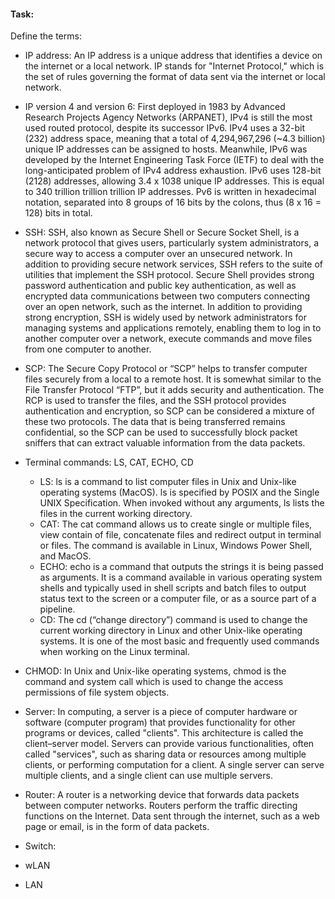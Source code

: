 
#### Task:
Define the terms:

* IP address: An IP address is a unique address that identifies a device on the internet or a local network. IP stands for "Internet Protocol," which is the set of rules governing the format of data sent via the internet or local network.

* IP version 4 and version 6: First deployed in 1983 by Advanced Research Projects Agency Networks (ARPANET), IPv4 is still the most used routed protocol, despite its successor IPv6. IPv4 uses a 32-bit (232) address space, meaning that a total of 4,294,967,296 (~4.3 billion) unique IP addresses can be assigned to hosts. Meanwhile, IPv6 was developed by the Internet Engineering Task Force (IETF) to deal with the long-anticipated problem of IPv4 address exhaustion. IPv6 uses 128-bit (2128) addresses, allowing 3.4 x 1038 unique IP addresses. This is equal to 340 trillion trillion trillion IP addresses. Pv6 is written in hexadecimal notation, separated into 8 groups of 16 bits by the colons, thus (8 x 16 = 128) bits in total. 

* SSH: SSH, also known as Secure Shell or Secure Socket Shell, is a network protocol that gives users, particularly system administrators, a secure way to access a computer over an unsecured network. In addition to providing secure network services, SSH refers to the suite of utilities that implement the SSH protocol. Secure Shell provides strong password authentication and public key authentication, as well as encrypted data communications between two computers connecting over an open network, such as the internet. In addition to providing strong encryption, SSH is widely used by network administrators for managing systems and applications remotely, enabling them to log in to another computer over a network, execute commands and move files from one computer to another.

* SCP: The Secure Copy Protocol or “SCP” helps to transfer computer files securely from a local to a remote host. It is somewhat similar to the File Transfer Protocol “FTP”, but it adds security and authentication. The RCP is used to transfer the files, and the SSH protocol provides authentication and encryption, so SCP can be considered a mixture of these two protocols. The data that is being transferred remains confidential, so the SCP can be used to successfully block packet sniffers that can extract valuable information from the data packets.

* Terminal commands: LS, CAT, ECHO, CD
    * LS: ls is a command to list computer files in Unix and Unix-like operating systems (MacOS). ls is specified by POSIX and the Single UNIX Specification. When invoked without any arguments, ls lists the files in the current working directory.
    * CAT: The cat command allows us to create single or multiple files, view contain of file, concatenate files and redirect output in terminal or files. The command is available in Linux, Windows Power Shell, and MacOS.
    * ECHO: echo is a command that outputs the strings it is being passed as arguments. It is a command available in various operating system shells and typically used in shell scripts and batch files to output status text to the screen or a computer file, or as a source part of a pipeline.
    * CD: The cd (“change directory”) command is used to change the current working directory in Linux and other Unix-like operating systems. It is one of the most basic and frequently used commands when working on the Linux terminal.

* CHMOD: In Unix and Unix-like operating systems, chmod is the command and system call which is used to change the access permissions of file system objects. 

* Server: In computing, a server is a piece of computer hardware or software (computer program) that provides functionality for other programs or devices, called "clients". This architecture is called the client–server model. Servers can provide various functionalities, often called "services", such as sharing data or resources among multiple clients, or performing computation for a client. A single server can serve multiple clients, and a single client can use multiple servers.

* Router: A router is a networking device that forwards data packets between computer networks. Routers perform the traffic directing functions on the Internet. Data sent through the internet, such as a web page or email, is in the form of data packets.

* Switch: 

* wLAN

* LAN
